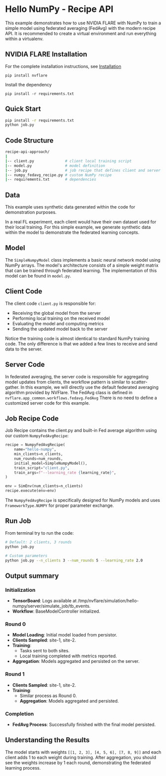 # Hello NumPy - Recipe API

This example demonstrates how to use NVIDIA FLARE with NumPy to train a simple model using federated averaging (FedAvg) with the modern recipe API. It is recommended to create a virtual environment and run everything within a virtualenv.

## NVIDIA FLARE Installation

For the complete installation instructions, see [Installation](https://nvflare.readthedocs.io/en/main/installation.html)
```
pip install nvflare
```

Install the dependency

```
pip install -r requirements.txt
```

## Quick Start

```bash
pip install -r requirements.txt
python job.py
```

## Code Structure

``` bash
recipe-api-approach/
|
|-- client.py              # client local training script
|-- model.py               # model definition
|-- job.py                 # job recipe that defines client and server configurations
|-- numpy_fedavg_recipe.py # custom NumPy recipe
|-- requirements.txt       # dependencies
```

## Data

This example uses synthetic data generated within the code for demonstration purposes.

In a real FL experiment, each client would have their own dataset used for their local training. 
For this simple example, we generate synthetic data within the model to demonstrate the federated learning concepts.

## Model

The `SimpleNumpyModel` class implements a basic neural network model using NumPy arrays. 
The model's architecture consists of a simple weight matrix that can be trained through federated learning.
The implementation of this model can be found in `model.py`.

## Client Code

The client code `client.py` is responsible for:
- Receiving the global model from the server
- Performing local training on the received model
- Evaluating the model and computing metrics
- Sending the updated model back to the server

Notice the training code is almost identical to standard NumPy training code. 
The only difference is that we added a few lines to receive and send data to the server.

## Server Code

In federated averaging, the server code is responsible for aggregating model updates from clients, the workflow pattern is similar to scatter-gather. In this example, we will directly use the default federated averaging algorithm provided by NVFlare. 
The FedAvg class is defined in `nvflare.app_common.workflows.fedavg.FedAvg`
There is no need to define a customized server code for this example.

## Job Recipe Code

Job Recipe contains the client.py and built-in Fed average algorithm using our custom `NumpyFedAvgRecipe`:

```python
recipe = NumpyFedAvgRecipe(
    name="hello-numpy",
    min_clients=n_clients,
    num_rounds=num_rounds,
    initial_model=SimpleNumpyModel(),
    train_script="client.py",
    train_args=f"--learning_rate {learning_rate}",
)

env = SimEnv(num_clients=n_clients)
recipe.execute(env=env)
```

The `NumpyFedAvgRecipe` is specifically designed for NumPy models and uses `FrameworkType.NUMPY` for proper parameter exchange.
 
## Run Job

From terminal try to run the code:

```bash
# Default: 2 clients, 3 rounds
python job.py

# Custom parameters
python job.py --n_clients 3 --num_rounds 5 --learning_rate 2.0
```

## Output summary

### Initialization
* **TensorBoard**: Logs available at /tmp/nvflare/simulation/hello-numpy/server/simulate_job/tb_events.
* **Workflow**: BaseModelController initialized.

### Round 0
* **Model Loading**: Initial model loaded from persistor.
* **Clients Sampled**: site-1, site-2.
* **Training**:
  * Tasks sent to both sites.
  * Local training completed with metrics reported.
* **Aggregation**: Models aggregated and persisted on the server.

### Round 1
* **Clients Sampled**: site-1, site-2.
* **Training**:
  * Similar process as Round 0.
  * **Aggregation**: Models aggregated and persisted.

### Completion
* **FedAvg Process**: Successfully finished with the final model persisted.

## Understanding the Results

The model starts with weights `[[1, 2, 3], [4, 5, 6], [7, 8, 9]]` and each client adds 1 to each weight during training.
After aggregation, you should see the weights increase by 1 each round, demonstrating the federated learning process.
